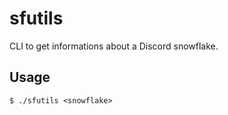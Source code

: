 # sfutils

CLI to get informations about a Discord snowflake.

## Usage

```
$ ./sfutils <snowflake>
```

